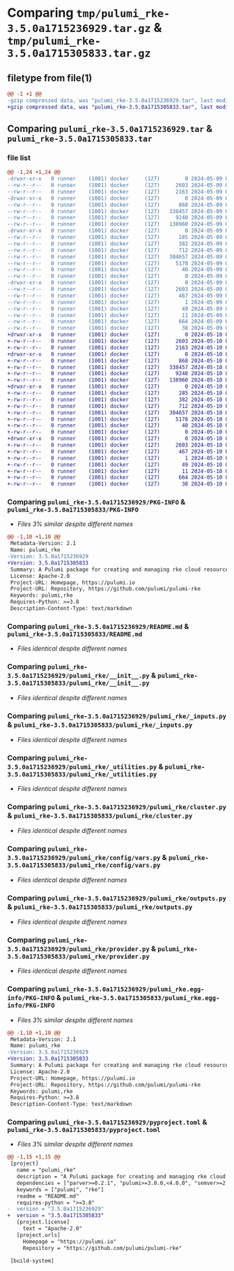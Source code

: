 # Comparing `tmp/pulumi_rke-3.5.0a1715236929.tar.gz` & `tmp/pulumi_rke-3.5.0a1715305833.tar.gz`

## filetype from file(1)

```diff
@@ -1 +1 @@
-gzip compressed data, was "pulumi_rke-3.5.0a1715236929.tar", last modified: Thu May  9 06:47:09 2024, max compression
+gzip compressed data, was "pulumi_rke-3.5.0a1715305833.tar", last modified: Fri May 10 01:59:53 2024, max compression
```

## Comparing `pulumi_rke-3.5.0a1715236929.tar` & `pulumi_rke-3.5.0a1715305833.tar`

### file list

```diff
@@ -1,24 +1,24 @@
-drwxr-xr-x   0 runner    (1001) docker     (127)        0 2024-05-09 06:47:09.641822 pulumi_rke-3.5.0a1715236929/
--rw-r--r--   0 runner    (1001) docker     (127)     2603 2024-05-09 06:47:09.641822 pulumi_rke-3.5.0a1715236929/PKG-INFO
--rw-r--r--   0 runner    (1001) docker     (127)     2163 2024-05-09 06:47:03.000000 pulumi_rke-3.5.0a1715236929/README.md
-drwxr-xr-x   0 runner    (1001) docker     (127)        0 2024-05-09 06:47:09.637822 pulumi_rke-3.5.0a1715236929/pulumi_rke/
--rw-r--r--   0 runner    (1001) docker     (127)      868 2024-05-09 06:47:03.000000 pulumi_rke-3.5.0a1715236929/pulumi_rke/__init__.py
--rw-r--r--   0 runner    (1001) docker     (127)   338457 2024-05-09 06:47:03.000000 pulumi_rke-3.5.0a1715236929/pulumi_rke/_inputs.py
--rw-r--r--   0 runner    (1001) docker     (127)     9248 2024-05-09 06:47:03.000000 pulumi_rke-3.5.0a1715236929/pulumi_rke/_utilities.py
--rw-r--r--   0 runner    (1001) docker     (127)   138960 2024-05-09 06:47:03.000000 pulumi_rke-3.5.0a1715236929/pulumi_rke/cluster.py
-drwxr-xr-x   0 runner    (1001) docker     (127)        0 2024-05-09 06:47:09.641822 pulumi_rke-3.5.0a1715236929/pulumi_rke/config/
--rw-r--r--   0 runner    (1001) docker     (127)      285 2024-05-09 06:47:03.000000 pulumi_rke-3.5.0a1715236929/pulumi_rke/config/__init__.py
--rw-r--r--   0 runner    (1001) docker     (127)      382 2024-05-09 06:47:03.000000 pulumi_rke-3.5.0a1715236929/pulumi_rke/config/__init__.pyi
--rw-r--r--   0 runner    (1001) docker     (127)      712 2024-05-09 06:47:03.000000 pulumi_rke-3.5.0a1715236929/pulumi_rke/config/vars.py
--rw-r--r--   0 runner    (1001) docker     (127)   304657 2024-05-09 06:47:03.000000 pulumi_rke-3.5.0a1715236929/pulumi_rke/outputs.py
--rw-r--r--   0 runner    (1001) docker     (127)     5178 2024-05-09 06:47:03.000000 pulumi_rke-3.5.0a1715236929/pulumi_rke/provider.py
--rw-r--r--   0 runner    (1001) docker     (127)       40 2024-05-09 06:47:03.000000 pulumi_rke-3.5.0a1715236929/pulumi_rke/pulumi-plugin.json
--rw-r--r--   0 runner    (1001) docker     (127)        0 2024-05-09 06:47:03.000000 pulumi_rke-3.5.0a1715236929/pulumi_rke/py.typed
-drwxr-xr-x   0 runner    (1001) docker     (127)        0 2024-05-09 06:47:09.641822 pulumi_rke-3.5.0a1715236929/pulumi_rke.egg-info/
--rw-r--r--   0 runner    (1001) docker     (127)     2603 2024-05-09 06:47:09.000000 pulumi_rke-3.5.0a1715236929/pulumi_rke.egg-info/PKG-INFO
--rw-r--r--   0 runner    (1001) docker     (127)      467 2024-05-09 06:47:09.000000 pulumi_rke-3.5.0a1715236929/pulumi_rke.egg-info/SOURCES.txt
--rw-r--r--   0 runner    (1001) docker     (127)        1 2024-05-09 06:47:09.000000 pulumi_rke-3.5.0a1715236929/pulumi_rke.egg-info/dependency_links.txt
--rw-r--r--   0 runner    (1001) docker     (127)       49 2024-05-09 06:47:09.000000 pulumi_rke-3.5.0a1715236929/pulumi_rke.egg-info/requires.txt
--rw-r--r--   0 runner    (1001) docker     (127)       11 2024-05-09 06:47:09.000000 pulumi_rke-3.5.0a1715236929/pulumi_rke.egg-info/top_level.txt
--rw-r--r--   0 runner    (1001) docker     (127)      664 2024-05-09 06:47:03.000000 pulumi_rke-3.5.0a1715236929/pyproject.toml
--rw-r--r--   0 runner    (1001) docker     (127)       38 2024-05-09 06:47:09.641822 pulumi_rke-3.5.0a1715236929/setup.cfg
+drwxr-xr-x   0 runner    (1001) docker     (127)        0 2024-05-10 01:59:53.308238 pulumi_rke-3.5.0a1715305833/
+-rw-r--r--   0 runner    (1001) docker     (127)     2603 2024-05-10 01:59:53.308238 pulumi_rke-3.5.0a1715305833/PKG-INFO
+-rw-r--r--   0 runner    (1001) docker     (127)     2163 2024-05-10 01:59:47.000000 pulumi_rke-3.5.0a1715305833/README.md
+drwxr-xr-x   0 runner    (1001) docker     (127)        0 2024-05-10 01:59:53.308238 pulumi_rke-3.5.0a1715305833/pulumi_rke/
+-rw-r--r--   0 runner    (1001) docker     (127)      868 2024-05-10 01:59:47.000000 pulumi_rke-3.5.0a1715305833/pulumi_rke/__init__.py
+-rw-r--r--   0 runner    (1001) docker     (127)   338457 2024-05-10 01:59:47.000000 pulumi_rke-3.5.0a1715305833/pulumi_rke/_inputs.py
+-rw-r--r--   0 runner    (1001) docker     (127)     9248 2024-05-10 01:59:47.000000 pulumi_rke-3.5.0a1715305833/pulumi_rke/_utilities.py
+-rw-r--r--   0 runner    (1001) docker     (127)   138960 2024-05-10 01:59:47.000000 pulumi_rke-3.5.0a1715305833/pulumi_rke/cluster.py
+drwxr-xr-x   0 runner    (1001) docker     (127)        0 2024-05-10 01:59:53.308238 pulumi_rke-3.5.0a1715305833/pulumi_rke/config/
+-rw-r--r--   0 runner    (1001) docker     (127)      285 2024-05-10 01:59:47.000000 pulumi_rke-3.5.0a1715305833/pulumi_rke/config/__init__.py
+-rw-r--r--   0 runner    (1001) docker     (127)      382 2024-05-10 01:59:47.000000 pulumi_rke-3.5.0a1715305833/pulumi_rke/config/__init__.pyi
+-rw-r--r--   0 runner    (1001) docker     (127)      712 2024-05-10 01:59:47.000000 pulumi_rke-3.5.0a1715305833/pulumi_rke/config/vars.py
+-rw-r--r--   0 runner    (1001) docker     (127)   304657 2024-05-10 01:59:47.000000 pulumi_rke-3.5.0a1715305833/pulumi_rke/outputs.py
+-rw-r--r--   0 runner    (1001) docker     (127)     5178 2024-05-10 01:59:47.000000 pulumi_rke-3.5.0a1715305833/pulumi_rke/provider.py
+-rw-r--r--   0 runner    (1001) docker     (127)       40 2024-05-10 01:59:47.000000 pulumi_rke-3.5.0a1715305833/pulumi_rke/pulumi-plugin.json
+-rw-r--r--   0 runner    (1001) docker     (127)        0 2024-05-10 01:59:47.000000 pulumi_rke-3.5.0a1715305833/pulumi_rke/py.typed
+drwxr-xr-x   0 runner    (1001) docker     (127)        0 2024-05-10 01:59:53.308238 pulumi_rke-3.5.0a1715305833/pulumi_rke.egg-info/
+-rw-r--r--   0 runner    (1001) docker     (127)     2603 2024-05-10 01:59:53.000000 pulumi_rke-3.5.0a1715305833/pulumi_rke.egg-info/PKG-INFO
+-rw-r--r--   0 runner    (1001) docker     (127)      467 2024-05-10 01:59:53.000000 pulumi_rke-3.5.0a1715305833/pulumi_rke.egg-info/SOURCES.txt
+-rw-r--r--   0 runner    (1001) docker     (127)        1 2024-05-10 01:59:53.000000 pulumi_rke-3.5.0a1715305833/pulumi_rke.egg-info/dependency_links.txt
+-rw-r--r--   0 runner    (1001) docker     (127)       49 2024-05-10 01:59:53.000000 pulumi_rke-3.5.0a1715305833/pulumi_rke.egg-info/requires.txt
+-rw-r--r--   0 runner    (1001) docker     (127)       11 2024-05-10 01:59:53.000000 pulumi_rke-3.5.0a1715305833/pulumi_rke.egg-info/top_level.txt
+-rw-r--r--   0 runner    (1001) docker     (127)      664 2024-05-10 01:59:47.000000 pulumi_rke-3.5.0a1715305833/pyproject.toml
+-rw-r--r--   0 runner    (1001) docker     (127)       38 2024-05-10 01:59:53.308238 pulumi_rke-3.5.0a1715305833/setup.cfg
```

### Comparing `pulumi_rke-3.5.0a1715236929/PKG-INFO` & `pulumi_rke-3.5.0a1715305833/PKG-INFO`

 * *Files 3% similar despite different names*

```diff
@@ -1,10 +1,10 @@
 Metadata-Version: 2.1
 Name: pulumi_rke
-Version: 3.5.0a1715236929
+Version: 3.5.0a1715305833
 Summary: A Pulumi package for creating and managing rke cloud resources.
 License: Apache-2.0
 Project-URL: Homepage, https://pulumi.io
 Project-URL: Repository, https://github.com/pulumi/pulumi-rke
 Keywords: pulumi,rke
 Requires-Python: >=3.8
 Description-Content-Type: text/markdown
```

### Comparing `pulumi_rke-3.5.0a1715236929/README.md` & `pulumi_rke-3.5.0a1715305833/README.md`

 * *Files identical despite different names*

### Comparing `pulumi_rke-3.5.0a1715236929/pulumi_rke/__init__.py` & `pulumi_rke-3.5.0a1715305833/pulumi_rke/__init__.py`

 * *Files identical despite different names*

### Comparing `pulumi_rke-3.5.0a1715236929/pulumi_rke/_inputs.py` & `pulumi_rke-3.5.0a1715305833/pulumi_rke/_inputs.py`

 * *Files identical despite different names*

### Comparing `pulumi_rke-3.5.0a1715236929/pulumi_rke/_utilities.py` & `pulumi_rke-3.5.0a1715305833/pulumi_rke/_utilities.py`

 * *Files identical despite different names*

### Comparing `pulumi_rke-3.5.0a1715236929/pulumi_rke/cluster.py` & `pulumi_rke-3.5.0a1715305833/pulumi_rke/cluster.py`

 * *Files identical despite different names*

### Comparing `pulumi_rke-3.5.0a1715236929/pulumi_rke/config/vars.py` & `pulumi_rke-3.5.0a1715305833/pulumi_rke/config/vars.py`

 * *Files identical despite different names*

### Comparing `pulumi_rke-3.5.0a1715236929/pulumi_rke/outputs.py` & `pulumi_rke-3.5.0a1715305833/pulumi_rke/outputs.py`

 * *Files identical despite different names*

### Comparing `pulumi_rke-3.5.0a1715236929/pulumi_rke/provider.py` & `pulumi_rke-3.5.0a1715305833/pulumi_rke/provider.py`

 * *Files identical despite different names*

### Comparing `pulumi_rke-3.5.0a1715236929/pulumi_rke.egg-info/PKG-INFO` & `pulumi_rke-3.5.0a1715305833/pulumi_rke.egg-info/PKG-INFO`

 * *Files 3% similar despite different names*

```diff
@@ -1,10 +1,10 @@
 Metadata-Version: 2.1
 Name: pulumi_rke
-Version: 3.5.0a1715236929
+Version: 3.5.0a1715305833
 Summary: A Pulumi package for creating and managing rke cloud resources.
 License: Apache-2.0
 Project-URL: Homepage, https://pulumi.io
 Project-URL: Repository, https://github.com/pulumi/pulumi-rke
 Keywords: pulumi,rke
 Requires-Python: >=3.8
 Description-Content-Type: text/markdown
```

### Comparing `pulumi_rke-3.5.0a1715236929/pyproject.toml` & `pulumi_rke-3.5.0a1715305833/pyproject.toml`

 * *Files 3% similar despite different names*

```diff
@@ -1,15 +1,15 @@
 [project]
   name = "pulumi_rke"
   description = "A Pulumi package for creating and managing rke cloud resources."
   dependencies = ["parver>=0.2.1", "pulumi>=3.0.0,<4.0.0", "semver>=2.8.1"]
   keywords = ["pulumi", "rke"]
   readme = "README.md"
   requires-python = ">=3.8"
-  version = "3.5.0a1715236929"
+  version = "3.5.0a1715305833"
   [project.license]
     text = "Apache-2.0"
   [project.urls]
     Homepage = "https://pulumi.io"
     Repository = "https://github.com/pulumi/pulumi-rke"
 
 [build-system]
```

